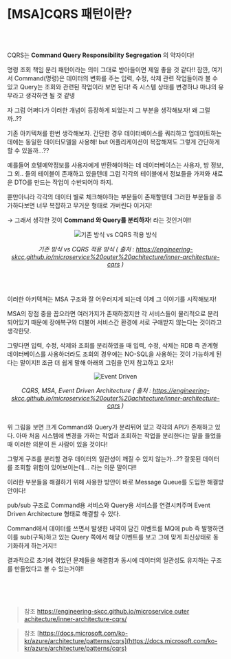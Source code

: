 # [MSA]CQRS 패턴이란?

<br/><br/>

CQRS는 **Command Query Responsibility Segregation** 의 약자이다!

명령 조회 책임 분리 패턴이라는 의미 그대로 받아들이면 제일 좋을 것 같다!! 잠깐, 여기서 Command(명령)은 데이터의 변화를 주는 입력, 수정, 삭제 관련 작업들이라 볼 수 있고 Query는 조회와 관련된 작업이라 보면 된다! 즉 시스템 상태를 변경하냐 마냐의 유무라고 생각하면 될 것 같넹

자 그럼 어쩌다가 이러한 개념이 등장하게 되었는지 그 부분을 생각해보자! 왜 그럴까..??

기존 아키텍쳐를 한번 생각해보자. 간단한 경우 데이터베이스를 쿼리하고 업데이트하는 데에는 동일한 데이터모델을 사용해! but 어플리케이션이 복잡해져도 그렇게 간단하게 할 수 있을까...??

예를들어 호텔예약정보를 사용자에게 반환해야하는 데 데이터베이스는 사용자, 방 정보, 그 외.. 들의 테이블이 존재하고 있을텐데 그럼 각각의 테이블에서 정보들을 가져와 새로운 DTO를 만드는 작업이 수반되어야 하지.

뿐만아니라 각각의 데이터 별로 체크해야하는 부분들이 존재할텐데 그러한 부분들을 추가하다보면 너무 복잡하고 무거운 형태로 가버린다 이거지!

→ 그래서 생각한 것이 **Command 와 Query를 분리하자**! 라는 것인거야!!

<center>
  
![기존 방식 vs CQRS 적용 방식](https://user-images.githubusercontent.com/31160622/126072516-09495cab-aa96-4424-8b3c-d447b462c5a9.png "기존 방식 vs CQRS 적용 방식 ( 출처 : https://engineering-skcc.github.io/microservice outer achitecture/inner-architecture-cqrs )")

*기존 방식 vs CQRS 적용 방식 ( 출처 : https://engineering-skcc.github.io/microservice%20outer%20achitecture/inner-architecture-cqrs )*

</center>

<br/><br/>

이러한 아키텍쳐는 MSA 구조와 잘 어우러지게 되는데 이제 그 이야기를 시작해보자!

MSA의 장점 중을 꼽으라면 여러가지가 존재하겠지만 각 서비스들이 물리적으로 분리되어있기 때문에 장애복구와 더불어 서비스간 환경에 서로 구애받지 않는다는 것이라고 생각한닷. 

그렇다면 입력, 수정, 삭제와 조회를 분리하였을 때 입력, 수정, 삭제는 RDB 즉 관계형 데이터베이스를 사용하더라도 조회의 경우에는 NO-SQL을 사용하는 것이 가능하게 된다는 말이지!! 조금 더 쉽게 말해 아래의 그림을 먼저 참고하고 오자!
<br/>

<center>
  
![Event Driven](https://user-images.githubusercontent.com/31160622/126072959-c50d40c1-2a95-4527-bbbf-5c242bfa77ff.png)

*CQRS, MSA, Event Driven Architecture ( 출처 : https://engineering-skcc.github.io/microservice%20outer%20achitecture/inner-architecture-cqrs )*

</center>
<br/>
위 그림을 보면 크게 Command와 Query가 분리뒤어 있고 각각의 API가 존재하고 있다. 아마 처음 시스템에 변경을 가하는 작업과 조회하는 작업을 분리한다는 말을 들었을 때 이러한 의문이 든 사람이 있을 것이다!

그렇게 구조를 분리할 경우 데이터의 일관성이 깨질 수 있지 않는가...?? 잘못된 데이터를 조회할 위험이 있어보이는데... 라는 의문 말이다!!

이러한 부분들을 해결하기 위해 사용한 방안이 바로 Message Queue를 도입한 해결방안이다!

pub/sub 구조로 Command용 서비스와 Query용 서비스를 연결시켜주며 Event Driven Architecture 형태로 해결할 수 있다.

Command에서 데이터를 쓰면서 발생한 내역이 담긴 이벤트를 MQ에 pub 즉 발행하면 이를 sub(구독)하고 있는 Query 쪽에서 해당 이벤트를 보고 그에 맞게 최신상태로 동기화하게 하는거지!!

결과적으로 초기에 겪었던 문제들을 해결함과 동시에 데이터의 일관성도 유지하는 구조를 만들었다고 볼 수 있는거야!! 

<br/><br/><br/>

> 참조 [https://engineering-skcc.github.io/microservice outer achitecture/inner-architecture-cqrs/](https://engineering-skcc.github.io/microservice%20outer%20achitecture/inner-architecture-cqrs/)

> 참조 [https://docs.microsoft.com/ko-kr/azure/architecture/patterns/cqrs](https://docs.microsoft.com/ko-kr/azure/architecture/patterns/cqrs)
